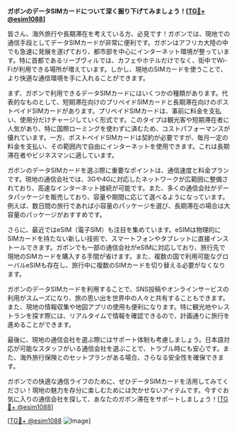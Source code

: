 **ガボンのデータSIMカードについて深く掘り下げてみましょう！[[TG💪+ @esim1088](https://t.me/s/esim1088)]**

皆さん、海外旅行や長期滞在を考えている方、必見です！ガボンでは、現地での通信手段としてデータSIMカードが非常に便利です。ガボンはアフリカ大陸の中でも急速に発展を遂げており、都市部を中心にインターネット環境が整っています。特に首都であるリーブヴィルでは、カフェやホテルだけでなく、街中でWi-Fiが利用できる場所が増えています。しかし、現地のSIMカードを使うことで、より快適な通信環境を手に入れることができます。

まず、ガボンで利用できるデータSIMカードにはいくつかの種類があります。代表的なものとして、短期滞在向けのプリペイドSIMカードと長期滞在向けのポストペイドSIMカードがあります。プリペイドSIMカードは、事前に料金を支払い、使用分だけチャージしていく形式です。このタイプは観光客や短期滞在者に人気があり、特に国際ローミングを使わずに済むため、コストパフォーマンスが優れています。一方、ポストペイドSIMカードは契約が必要ですが、毎月一定の料金を支払い、その範囲内で自由にインターネットを使用できます。これは長期滞在者やビジネスマンに適しています。

ガボンのデータSIMカードを選ぶ際に重要なポイントは、通信速度と料金プランです。現地の通信会社では、3Gや4Gに対応したネットワークが広範囲に整備されており、高速なインターネット接続が可能です。また、多くの通信会社がデータパッケージを販売しており、容量や期間に応じて選べるようになっています。例えば、数日間の旅行であれば小容量のパッケージを選び、長期滞在の場合は大容量のパッケージがおすすめです。

さらに、最近ではeSIM（電子SIM）も注目を集めています。eSIMは物理的にSIMカードを持たない新しい技術で、スマートフォンやタブレットに直接インストールできます。ガボンでも一部の通信会社がeSIMに対応しており、旅行先で現地のSIMカードを購入する手間が省けます。また、複数の国で利用可能なグローバルeSIMも存在し、旅行中に複数のSIMカードを切り替える必要がなくなります。

ガボンのデータSIMカードを利用することで、SNS投稿やオンラインサービスの利用がスムーズになり、旅の思い出を世界中の人々と共有することもできます。また、現地の情報収集や地図アプリの使用も便利になります。特に観光地やレストランを探す際には、リアルタイムで情報を確認できるので、計画通りに旅行を進めることができます。

最後に、現地の通信会社を選ぶ際にはサポート体制も考慮しましょう。日本語対応が可能なスタッフがいる通信会社を選ぶことで、トラブル時にも安心です。また、海外旅行保険とのセットプランがある場合、さらなる安全性を確保できます。

ガボンでの快適な通信ライフのために、ぜひデータSIMカードを活用してみてください！現地の魅力を存分に楽しむためには欠かせないアイテムです。今すぐお気に入りの通信会社を探して、あなたのガボン滞在をサポートしましょう！[[TG💪+ @esim1088](https://t.me/s/esim1088)]

[[TG💪+ @esim1088](https://t.me/s/esim1088) ![Image](https://i.postimg.cc/Y0z9fWf4/image.png)]